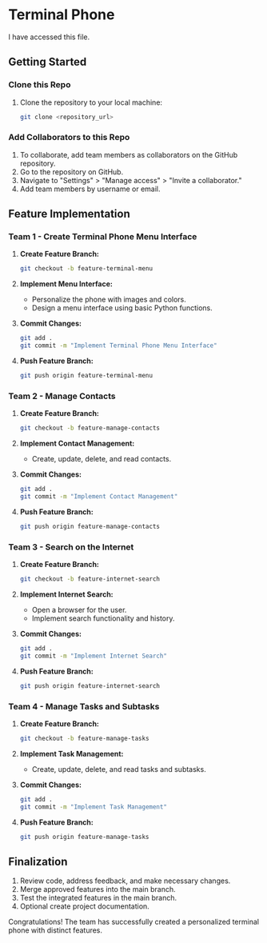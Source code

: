 # Terminal Phone
I have accessed this file.
## Getting Started

### Clone this Repo

1. Clone the repository to your local machine:

    ```bash
    git clone <repository_url>
    ```

### Add Collaborators to this Repo

1. To collaborate, add team members as collaborators on the GitHub repository.
2. Go to the repository on GitHub.
3. Navigate to "Settings" > "Manage access" > "Invite a collaborator."
4. Add team members by username or email.

## Feature Implementation

### Team 1 - Create Terminal Phone Menu Interface

1. **Create Feature Branch:**

    ```bash
    git checkout -b feature-terminal-menu
    ```

2. **Implement Menu Interface:**
    - Personalize the phone with images and colors.
    - Design a menu interface using basic Python functions.
  
3. **Commit Changes:**

    ```bash
    git add .
    git commit -m "Implement Terminal Phone Menu Interface"
    ```

4. **Push Feature Branch:**

    ```bash
    git push origin feature-terminal-menu
    ```

### Team 2 - Manage Contacts

1. **Create Feature Branch:**

    ```bash
    git checkout -b feature-manage-contacts
    ```

2. **Implement Contact Management:**
    - Create, update, delete, and read contacts.
  
3. **Commit Changes:**

    ```bash
    git add .
    git commit -m "Implement Contact Management"
    ```

4. **Push Feature Branch:**

    ```bash
    git push origin feature-manage-contacts
    ```

### Team 3 - Search on the Internet

1. **Create Feature Branch:**

    ```bash
    git checkout -b feature-internet-search
    ```

2. **Implement Internet Search:**
    - Open a browser for the user.
    - Implement search functionality and history.
  
3. **Commit Changes:**

    ```bash
    git add .
    git commit -m "Implement Internet Search"
    ```

4. **Push Feature Branch:**

    ```bash
    git push origin feature-internet-search
    ```

### Team 4 - Manage Tasks and Subtasks

1. **Create Feature Branch:**

    ```bash
    git checkout -b feature-manage-tasks
    ```

2. **Implement Task Management:**
    - Create, update, delete, and read tasks and subtasks.
  
3. **Commit Changes:**

    ```bash
    git add .
    git commit -m "Implement Task Management"
    ```

4. **Push Feature Branch:**

    ```bash
    git push origin feature-manage-tasks
    ```

## Finalization

1. Review code, address feedback, and make necessary changes.
2. Merge approved features into the main branch.
3. Test the integrated features in the main branch.
4. Optional create project documentation.

Congratulations! The team has successfully created a personalized terminal phone with distinct features.
